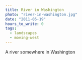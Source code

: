 ```yaml
---
title: River in Washington
photo: "river-in-washington.jpg"
date: "2011-05-19"
hours_to_write: 0
tags:
  - landscapes
  - moving-west
---
```


A river somewhere in Washington
